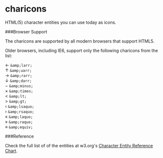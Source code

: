 charicons
=========

HTML(5) character entities you can use today as icons.

###Browser Support

The charicons are supported by all modern browsers that support HTML5.

Older browsers, including IE6, support only the following charicons from the list:

&larr; `&amp;larr;`  
&uarr; `&amp;uarr;`  
&rarr; `&amp;rarr;`  
&darr; `&amp;darr;`  
&minus; `&amp;minus;`  
&times; `&amp;times;`  
&lt; `&amp;lt;`  
&gt; `&amp;gt;`  
&lsaquo; `&amp;lsaquo;`  
&rsaquo; `&amp;rsaquo;`  
&laquo; `&amp;laquo;`  
&raquo; `&amp;raquo;`  
&equiv; `&amp;equiv;`  


###Reference

Check the full list of of the entities at w3.org's [Character Entity Reference Chart](http://dev.w3.org/html5/html-author/charref).